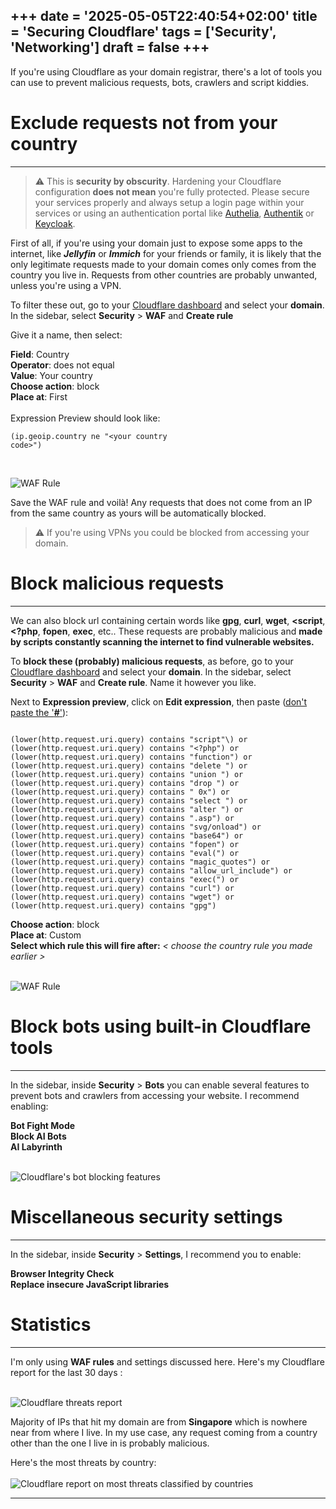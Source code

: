 +++
date = '2025-05-05T22:40:54+02:00'
title = 'Securing Cloudflare'
tags = ['Security', 'Networking']
draft = false
+++
---

If you're using Cloudflare as your domain registrar, there's a lot of tools you can use to prevent malicious requests, bots, crawlers and script kiddies.

# Exclude requests not from your country
---

> ⚠️ This is **security by obscurity**. Hardening your Cloudflare configuration **does not mean** you're fully protected. Please secure your services properly and always setup a login page within your services or using an authentication portal like [Authelia](https://www.authelia.com/), [Authentik](https://goauthentik.io/) or [Keycloak](https://www.keycloak.org/).

First of all, if you're using your domain just to expose some apps to the internet, like ***Jellyfin*** or ***Immich*** for your friends or family, it is likely that the only legitimate requests made to your domain comes only comes from the country you live in. Requests from other countries are probably unwanted, unless you're using a VPN.

To filter these out, go to your [Cloudflare dashboard](https://dash.cloudflare.com) and select your **domain**. In the sidebar, select **Security** > **WAF** and **Create rule**<br>

Give it a name, then select:

**Field**: Country<br>
**Operator**: does not equal<br>
**Value**: Your country<br>
**Choose action**: block<br>
**Place at**: First<br>
<br>
Expression Preview should look like: <pre><code class="conf">(ip.geoip.country ne "\<your country code\>")</code></pre>
<br>

![WAF Rule](/img/cf-waf-ipblock.webp)

Save the WAF rule and voilà! Any requests that does not come from an IP from the same country as yours will be automatically blocked.

> ⚠️ If you're using VPNs you could be blocked from accessing your domain.

# Block malicious requests
---

We can also block url containing certain words like **gpg**, **curl**, **wget**, **\<script**, **<?php**, **fopen**, **exec**, etc.. These requests are probably malicious and **made by scripts constantly scanning the internet to find vulnerable websites.**<br>

To **block these (probably) malicious requests**, as before, go to your [Cloudflare dashboard](https://dash.cloudflare.com) and select your **domain**. In the sidebar, select **Security** > **WAF** and **Create rule**. Name it however you like.<br>

Next to **Expression preview**, click on **Edit expression**, then paste (<u>don't paste the '**#**'</u>):

```

(lower(http.request.uri.query) contains "script"\) or
(lower(http.request.uri.query) contains "<?php") or
(lower(http.request.uri.query) contains "function") or
(lower(http.request.uri.query) contains "delete ") or
(lower(http.request.uri.query) contains "union ") or
(lower(http.request.uri.query) contains "drop ") or
(lower(http.request.uri.query) contains " 0x") or
(lower(http.request.uri.query) contains "select ") or
(lower(http.request.uri.query) contains "alter ") or
(lower(http.request.uri.query) contains ".asp") or
(lower(http.request.uri.query) contains "svg/onload") or
(lower(http.request.uri.query) contains "base64") or
(lower(http.request.uri.query) contains "fopen") or
(lower(http.request.uri.query) contains "eval(") or
(lower(http.request.uri.query) contains "magic_quotes") or
(lower(http.request.uri.query) contains "allow_url_include") or
(lower(http.request.uri.query) contains "exec(") or
(lower(http.request.uri.query) contains "curl") or
(lower(http.request.uri.query) contains "wget") or
(lower(http.request.uri.query) contains "gpg")
```

**Choose action**: block<br>
**Place at**: Custom<br>
**Select which rule this will fire after:** *\< choose the country rule you made earlier \>*<br>

<br>![WAF Rule](/img/cf-waf-malicious-reqs.webp)<br>

# Block bots using built-in Cloudflare tools
---

In the sidebar, inside **Security** > **Bots** you can enable several features to prevent bots and crawlers from accessing your website. I recommend enabling:

**Bot Fight Mode**<br>
**Block AI Bots**<br>
**AI Labyrinth**<br>

<br>![Cloudflare's bot blocking features](/img/cf-bots.webp)<br>

# Miscellaneous security settings
---

In the sidebar, inside **Security** > **Settings**, I recommend you to enable:

**Browser Integrity Check**<br>
**Replace insecure JavaScript libraries**<br>

# Statistics
---

I'm only using **WAF rules** and settings discussed here.
Here's my Cloudflare report for the last 30 days :

<br>![Cloudflare threats report](/img/cf-threats-report.webp)<br>

Majority of IPs that hit my domain are from **Singapore** which is nowhere near from where I live. In my use case, any request coming from a country other than the one I live in is probably malicious.

Here's the most threats by country:<br>
<br>![Cloudflare report on most threats classified by countries](/img/cf-threats-countries.webp)

---